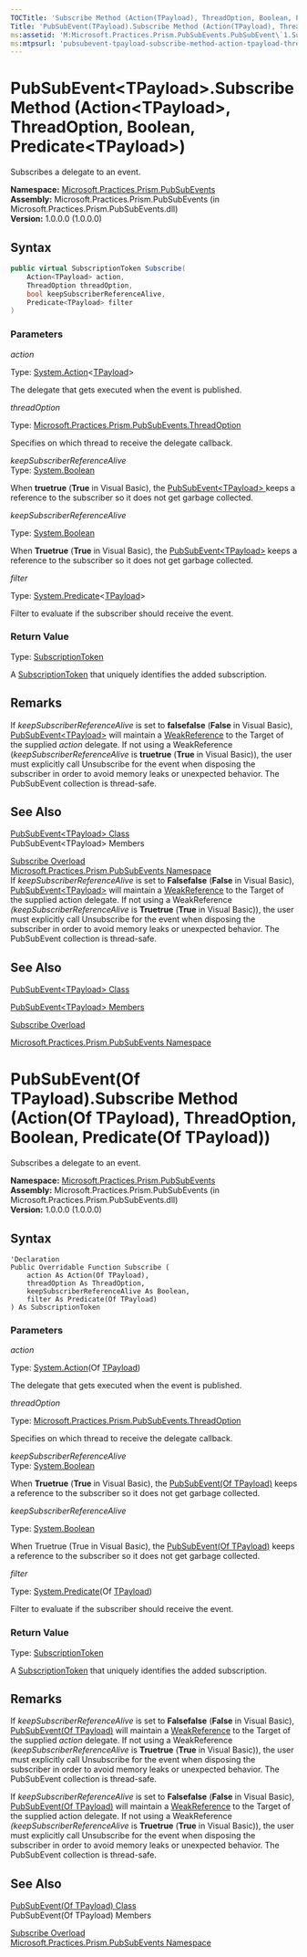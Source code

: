 ```yaml
---
TOCTitle: 'Subscribe Method (Action(TPayload), ThreadOption, Boolean, Predicate(TPayload))'
Title: 'PubSubEvent(TPayload).Subscribe Method (Action(TPayload), ThreadOption, Boolean, Predicate(TPayload)) (Microsoft.Practices.Prism.PubSubEvents)'
ms:assetid: 'M:Microsoft.Practices.Prism.PubSubEvents.PubSubEvent\`1.Subscribe(System.Action{\`0},Microsoft.Practices.Prism.PubSubEvents.ThreadOption,System.Boolean,System.Predicate{\`0})'
ms:mtpsurl: 'pubsubevent-tpayload-subscribe-method-action-tpayload-threadoption-boolean-predicate-tpayload-mspp-pubsubevents.md'
---
```


# PubSubEvent&lt;TPayload&gt;.Subscribe Method (Action&lt;TPayload&gt;, ThreadOption, Boolean, Predicate&lt;TPayload&gt;)

Subscribes a delegate to an event.

**Namespace:** [Microsoft.Practices.Prism.PubSubEvents](/patterns-practices/reference/mspp-mvvm-namespace)  
**Assembly:** Microsoft.Practices.Prism.PubSubEvents (in Microsoft.Practices.Prism.PubSubEvents.dll)  
**Version:** 1.0.0.0 (1.0.0.0)

## Syntax

```C#
public virtual SubscriptionToken Subscribe(
	Action<TPayload> action,
	ThreadOption threadOption,
	bool keepSubscriberReferenceAlive,
	Predicate<TPayload> filter
)
```

### Parameters

*action*  

Type: [System.Action](http://msdn.microsoft.com/en-us/library/018hxwa8)&lt;[TPayload](/patterns-practices/reference/mspp-mvvm-namespace.pubsubevent)&gt;

The delegate that gets executed when the event is published.

*threadOption*

Type: [Microsoft.Practices.Prism.PubSubEvents.ThreadOption](/patterns-practices/reference/mspp-mvvm-namespace.threadoption)

Specifies on which thread to receive the delegate callback.

*keepSubscriberReferenceAlive*  
Type: [System.Boolean](http://msdn.microsoft.com/en-us/library/a28wyd50)

When **truetrue** (**True** in Visual Basic), the [PubSubEvent&lt;TPayload&gt; ](/patterns-practices/reference/mspp-mvvm-namespace.pubsubevent) keeps a reference to the subscriber so it does not get garbage collected.

*keepSubscriberReferenceAlive*
  
Type: [System.Boolean](http://msdn.microsoft.com/en-us/library/a28wyd50)

When **Truetrue** (**True** in Visual Basic), the [PubSubEvent&lt;TPayload&gt;](/patterns-practices/reference/mspp-mvvm-namespace.pubsubevent) keeps a reference to the subscriber so it does not get garbage collected.

*filter*
  
Type: [System.Predicate](http://msdn.microsoft.com/en-us/library/bfcke1bz)&lt;[TPayload](/patterns-practices/reference/mspp-mvvm-namespace.pubsubevent)&gt;

Filter to evaluate if the subscriber should receive the event.

### Return Value

Type: [SubscriptionToken](/patterns-practices/reference/mspp-mvvm-namespace.subscriptiontoken)

A [SubscriptionToken](/patterns-practices/reference/mspp-mvvm-namespace.subscriptiontoken) that uniquely identifies the added subscription.

## Remarks

 If *keepSubscriberReferenceAlive* is set to **falsefalse** (**False** in Visual Basic), [PubSubEvent&lt;TPayload&gt;](/patterns-practices/reference/mspp-mvvm-namespace.pubsubevent) will maintain a [WeakReference](http://msdn.microsoft.com/en-us/library/hbh8w2zd) to the Target of the supplied *action* delegate. If not using a WeakReference (*keepSubscriberReferenceAlive* is **truetrue** (**True** in Visual Basic)), the user must explicitly call Unsubscribe for the event when disposing the subscriber in order to avoid memory leaks or unexpected behavior. The PubSubEvent collection is thread-safe.

## See Also

[PubSubEvent&lt;TPayload&gt; Class](/patterns-practices/reference/mspp-mvvm-namespace.pubsubevent)  
PubSubEvent&lt;TPayload&gt; Members

[Subscribe Overload](/patterns-practices/reference/pubsubevent-tpayload-subscribe-method-mspp-pubsubevents)  
[Microsoft.Practices.Prism.PubSubEvents Namespace](/patterns-practices/reference/mspp-mvvm-namespace)  
If *keepSubscriberReferenceAlive* is set to **Falsefalse** (**False** in Visual Basic), [PubSubEvent&lt;TPayload&gt;](https://review.docs.microsoft.com/en-us/patterns-practices/reference/mspp-mvvm-namespace.pubsubevent) will maintain a [WeakReference](http://msdn2.microsoft.com/en-us/library/hbh8w2zd) to the Target of the supplied action delegate. If not using a WeakReference *(keepSubscriberReferenceAlive* is **Truetrue** (**True** in Visual Basic)), the user must explicitly call Unsubscribe for the event when disposing the subscriber in order to avoid memory leaks or unexpected behavior. The PubSubEvent collection is thread-safe.

## See Also

[PubSubEvent&lt;TPayload&gt; Class](/patterns-practices/reference/mspp-mvvm-namespace.pubsubevent)

[PubSubEvent&lt;TPayload&gt; Members](https://msdn.microsoft.com/allmembers.t:microsoft.practices.prism.pubsubevents.pubsubevent)

[Subscribe Overload](https://msdn.microsoft.com/overload:microsoft.practices.prism.pubsubevents.pubsubevent.subscribe)

[Microsoft.Practices.Prism.PubSubEvents Namespace](/patterns-practices/reference/mspp-mvvm-namespace)

# PubSubEvent(Of TPayload).Subscribe Method (Action(Of TPayload), ThreadOption, Boolean, Predicate(Of TPayload))

Subscribes a delegate to an event.

**Namespace:** [Microsoft.Practices.Prism.PubSubEvents](/patterns-practices/reference/mspp-mvvm-namespace)  
**Assembly:** Microsoft.Practices.Prism.PubSubEvents (in Microsoft.Practices.Prism.PubSubEvents.dll)  
**Version:** 1.0.0.0 (1.0.0.0)

## Syntax

```VB
'Declaration
Public Overridable Function Subscribe ( 
	action As Action(Of TPayload),
	threadOption As ThreadOption,
	keepSubscriberReferenceAlive As Boolean,
	filter As Predicate(Of TPayload)
) As SubscriptionToken
```

### Parameters
*action* 
 
Type: [System.Action](http://msdn.microsoft.com/en-us/library/018hxwa8)(Of [TPayload](/patterns-practices/reference/mspp-mvvm-namespace.pubsubevent))

The delegate that gets executed when the event is published.

*threadOption*

Type: [Microsoft.Practices.Prism.PubSubEvents.ThreadOption](/patterns-practices/reference/mspp-mvvm-namespace.threadoption)

Specifies on which thread to receive the delegate callback.

*keepSubscriberReferenceAlive*  
Type: [System.Boolean](http://msdn.microsoft.com/en-us/library/a28wyd50)

When **Truetrue** (**True** in Visual Basic), the [PubSubEvent(Of TPayload)](/patterns-practices/reference/mspp-mvvm-namespace.pubsubevent) keeps a reference to the subscriber so it does not get garbage collected.

*keepSubscriberReferenceAlive*
  
Type: [System.Boolean](http://msdn.microsoft.com/en-us/library/a28wyd50)

When Truetrue (True in Visual Basic), the [PubSubEvent(Of TPayload)](/patterns-practices/reference/mspp-mvvm-namespace.pubsubevent) keeps a reference to the subscriber so it does not get garbage collected.

*filter*  

Type: [System.Predicate](http://msdn.microsoft.com/en-us/library/bfcke1bz)(Of [TPayload](/patterns-practices/reference/mspp-mvvm-namespace.pubsubevent))

Filter to evaluate if the subscriber should receive the event.

### Return Value

Type: [SubscriptionToken](/patterns-practices/reference/mspp-mvvm-namespace.subscriptiontoken)

A [SubscriptionToken](/patterns-practices/reference/mspp-mvvm-namespace.subscriptiontoken) that uniquely identifies the added subscription.

## Remarks


If *keepSubscriberReferenceAlive* is set to **Falsefalse** (**False** in Visual Basic), [PubSubEvent(Of TPayload)](/patterns-practices/reference/mspp-mvvm-namespace.pubsubevent) will maintain a [WeakReference](http://msdn.microsoft.com/en-us/library/hbh8w2zd) to the Target of the supplied *action* delegate. If not using a WeakReference (*keepSubscriberReferenceAlive* is **Truetrue** (**True** in Visual Basic)), the user must explicitly call Unsubscribe for the event when disposing the subscriber in order to avoid memory leaks or unexpected behavior. The PubSubEvent collection is thread-safe.

If *keepSubscriberReferenceAlive* is set to **Falsefalse** (**False** in Visual Basic), [PubSubEvent(Of TPayload)](https://review.docs.microsoft.com/en-us/patterns-practices/reference/mspp-mvvm-namespace.pubsubevent) will maintain a [WeakReference](http://msdn2.microsoft.com/en-us/library/hbh8w2zd) to the Target of the supplied action delegate. If not using a WeakReference *(keepSubscriberReferenceAlive* is **Truetrue** (**True** in Visual Basic)), the user must explicitly call Unsubscribe for the event when disposing the subscriber in order to avoid memory leaks or unexpected behavior. The PubSubEvent collection is thread-safe.

## See Also

[PubSubEvent(Of TPayload) Class](/patterns-practices/reference/mspp-mvvm-namespace.pubsubevent)  
PubSubEvent(Of TPayload) Members

[Subscribe Overload](/patterns-practices/reference/pubsubevent-tpayload-subscribe-method-mspp-pubsubevents)  
[Microsoft.Practices.Prism.PubSubEvents Namespace](/patterns-practices/reference/mspp-mvvm-namespace)